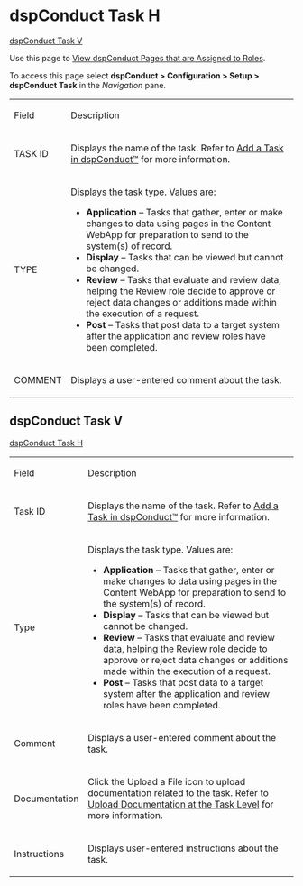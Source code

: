 # dspConduct Task H

[dspConduct Task V](dspConduct_Task_H.htm#DGE_Task_V)

<div class="use">

Use this page to [View dspConduct Pages that are Assigned to
Roles](../Use_Cases/View_a_Roles_dspConduct_Pages.htm).

</div>

To access this page select <span style="font-weight: bold;">dspConduct
\> </span>**Configuration \> Setup \> 
<span style="font-weight: bold;">dspConduct</span> Task** in the
*Navigation* pane.

<table>
<tbody>
<tr class="odd">
<td><p>Field</p></td>
<td><p>Description</p></td>
</tr>
<tr class="even">
<td><p>TASK ID</p></td>
<td><p>Displays the name of the task. Refer to <a href="../Use_Cases/Add_a_Task.htm">Add a Task in dspConduct™</a> for more information.</p></td>
</tr>
<tr class="odd">
<td><p>TYPE</p></td>
<td><p>Displays the task type. Values are:</p>
<ul>
<li><strong>Application</strong> – Tasks that gather, enter or make changes to data using pages in the Content WebApp for preparation to send to the system(s) of record.</li>
<li><strong>Display</strong> – Tasks that can be viewed but cannot be changed.</li>
<li><strong>Review</strong> – Tasks that evaluate and review data, <span style="background: #ffffff;">helping the Review role decide to approve or reject data changes or additions</span> made within the execution of a request.</li>
<li><strong>Post</strong> – Tasks that post data to a target system after the application and review roles have been completed.</li>
</ul></td>
</tr>
<tr class="even">
<td><p>COMMENT</p></td>
<td><p>Displays a user-entered comment about the task.</p></td>
</tr>
</tbody>
</table>

## <span id="DGE_Task_V"></span>dspConduct Task V

[dspConduct Task H](dspConduct_Task_H.htm)

<table>
<tbody>
<tr class="odd">
<td><p>Field</p></td>
<td><p>Description</p></td>
</tr>
<tr class="even">
<td><p>Task ID</p></td>
<td><p>Displays the name of the task. Refer to <a href="../Use_Cases/Add_a_Task.htm">Add a Task in dspConduct™</a> for more information.</p></td>
</tr>
<tr class="odd">
<td><p>Type</p></td>
<td><p>Displays the task type. Values are:</p>
<ul>
<li><strong>Application</strong> – Tasks that gather, enter or make changes to data using pages in the Content WebApp for preparation to send to the system(s) of record.</li>
<li><strong>Display</strong> – Tasks that can be viewed but cannot be changed.</li>
<li><strong>Review</strong> – Tasks that evaluate and review data, <span style="background: #ffffff;">helping the Review role decide to approve or reject data changes or additions</span> made within the execution of a request.</li>
<li><strong>Post</strong> – Tasks that post data to a target system after the application and review roles have been completed.</li>
</ul></td>
</tr>
<tr class="even">
<td><p>Comment</p></td>
<td><p>Displays a user-entered comment about the task.</p></td>
</tr>
<tr class="odd">
<td><p>Documentation</p></td>
<td><p>Click the Upload a File icon to upload documentation related to the task. Refer to <a href="../Use_Cases/Upload_Documentation_at_the_Task_Level.htm">Upload Documentation at the Task Level</a> for more information.</p></td>
</tr>
<tr class="even">
<td><p>Instructions</p></td>
<td><p>Displays user-entered instructions about the task.</p></td>
</tr>
</tbody>
</table>
